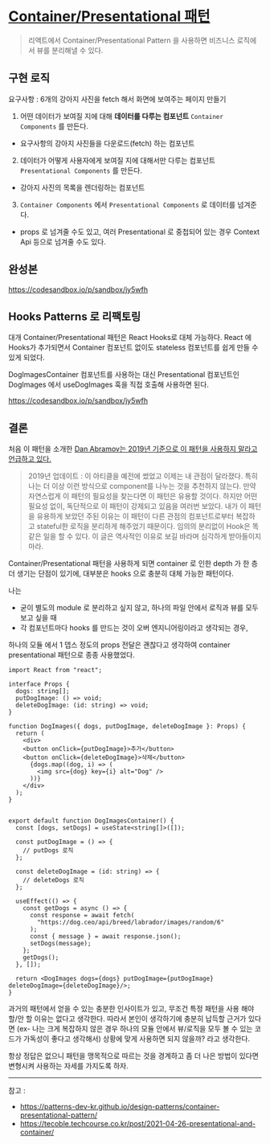 # [Container/Presentational 패턴](https://velog.io/@iberis/ContainerPresentational-패턴)
> 리액트에서  Container/Presentational Pattern 을 사용하면 비즈니스 로직에서 뷰를 분리해낼 수 있다.

## 구현 로직
요구사항 : 6개의 강아지 사진을 fetch 해서 화면에 보여주는 페이지 만들기
1. 어떤 데이터가 보여질 지에 대해 **데이터를 다루는 컴포넌트** `Container Components` 를 만든다.
 - 요구사항의 강아지 사진들을 다운로드(fetch) 하는 컴포넌트

2. 데이터가 어떻게 사용자에게 보여질 지에 대해서만 다루는 컴포넌트  ` Presentational Components` 를 만든다.
  - 강아지 사진의 목록을 렌더링하는 컴포넌트

3. `Container Components` 에서 `Presentational Components` 로 데이터를 넘겨준다.
  - props 로 넘겨줄 수도 있고, 여러 Presentational 로 중첩되어 있는 경우 Context Api 등으로 넘겨줄 수도 있다.


## 완성본
https://codesandbox.io/p/sandbox/jy5wfh

## Hooks Patterns 로 리팩토링
대개 Container/Presentational 패턴은 React Hooks로 대체 가능하다. React 에 Hooks가 추가되면서 Container 컴포넌트 없이도 stateless 컴포넌트를 쉽게 만들 수 있게 되었다.

DogImagesContainer 컴포넌트를 사용하는 대신 Presentational 컴포넌트인 DogImages 에서 useDogImages 훅을 직접 호출해 사용하면 된다.

https://codesandbox.io/p/sandbox/jy5wfh

## 결론
처음 이 패턴을 소개한 [Dan Abramov는 2019년 기준으로 이 패턴을 사용하지 말라고 언급하고 있다.](https://medium.com/@dan_abramov/smart-and-dumb-components-7ca2f9a7c7d0)

> 2019년 업데이트 : 이 아티클을 예전에 썼었고 이제는 내 관점이 달라졌다. 특히 나는 더 이상 이런 방식으로 component를 나누는 것을 추천하지 않는다.
만약 자연스럽게 이 패턴의 필요성을 찾는다면 이 패턴은 유용할 것이다. 하지만 어떤 필요성 없이, 독단적으로 이 패턴이 강제되고 있음을 여러번 보았다. 내가 이 패턴을 유용하게 보았던 주된 이유는 이 패턴이 다른 관점의 컴포넌트로부터 복잡하고 stateful한 로직을 분리하게 해주었기 때문이다. 임의의 분리없이 Hook은 똑같은 일을 할 수 있다. 이 글은 역사적인 이유로 보길 바라며 심각하게 받아들이지 마라.

Container/Presentational 패턴을 사용하게 되면 container 로 인한 depth 가 한 층 더 생기는 단점이 있기에, 대부분은 hooks 으로 충분히 대체 가능한 패턴이다.

나는 
- 굳이 별도의 module 로 분리하고 싶지 않고, 하나의 파일 안에서 로직과 뷰를 모두 보고 싶을 때
- 각 컴포넌트마다 hooks 를 만드는 것이 오버 엔지니어링이라고 생각되는 경우,

하나의 모듈 에서 1 뎁스 정도의 props 전달은 괜찮다고 생각하여 container presentational 패턴으로 종종 사용했었다.

```tsx
import React from "react";

interface Props {
  dogs: string[];
  putDogImage: () => void;
  deleteDogImage: (id: string) => void;
}

function DogImages({ dogs, putDogImage, deleteDogImage }: Props) {
  return (
    <div>
    <button onClick={putDogImage}>추가</button>
    <button onClick={deleteDogImage}>삭제</button>
      {dogs.map((dog, i) => (
        <img src={dog} key={i} alt="Dog" />
      ))}
    </div>
  );
}


export default function DogImagesContainer() {
  const [dogs, setDogs] = useState<string[]>([]);

  const putDogImage = () => {
    // putDogs 로직
  };

  const deleteDogImage = (id: string) => {
    // deleteDogs 로직
  };

  useEffect(() => {
    const getDogs = async () => {
      const response = await fetch(
        "https://dog.ceo/api/breed/labrador/images/random/6"
      );
      const { message } = await response.json();
      setDogs(message);
    };
    getDogs();
  }, []);

  return <DogImages dogs={dogs} putDogImage={putDogImage} deleteDogImage={deleteDogImage}/>;
}

```

과거의 패턴에서 얻을 수 있는 충분한 인사이트가 있고, 무조건 특정 패턴을 사용 해야할/안 할 이유는 없다고 생각한다.
따라서 본인이 생각하기에 충분히 납득할 근거가 있다면 (ex- 나는 크게 복잡하지 않은 경우 하나의 모듈 안에서 뷰/로직을 모두 볼 수 있는 코드가 가독성이 좋다고 생각해서) 상황에 맞게 사용하면 되지 않을까? 라고 생각한다.

항상 정답은 없으니 패턴을 맹목적으로 따르는 것을 경계하고 좀 더 나은 방법이 있다면 변형시켜 사용하는 자세를 가지도록 하자.



-----
참고 : 
- https://patterns-dev-kr.github.io/design-patterns/container-presentational-pattern/
- https://tecoble.techcourse.co.kr/post/2021-04-26-presentational-and-container/